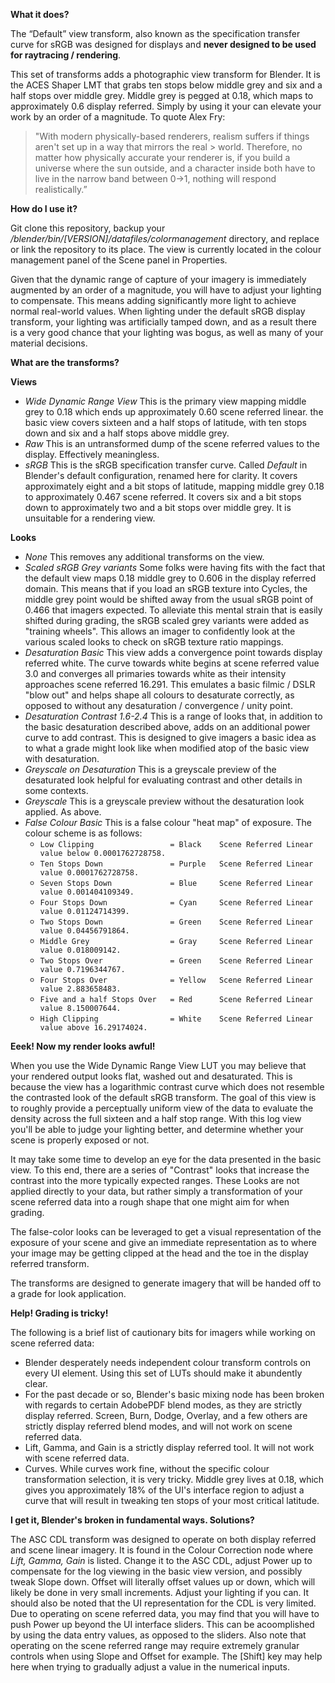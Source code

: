 **What it does?**

The “Default” view transform, also known as the specification transfer curve for sRGB was designed for displays and **never designed to be used for raytracing / rendering**.

This set of transforms adds a photographic view transform for Blender. It is the ACES Shaper LMT that grabs ten stops below middle grey
and six and a half stops over middle grey. Middle grey is pegged at 0.18, which maps to approximately 0.6
display referred. Simply by using it your can elevate your work by an order of a magnitude. To quote Alex Fry:

> "With modern physically-based renderers, realism suffers if things aren't set up in a way that mirrors the real > world. Therefore, no matter how physically accurate your renderer is, if you build a universe where the sun 
> outside, and a character inside both have to live in the narrow band between 0->1, nothing will respond
> realistically.”

**How do I use it?**

Git clone this repository, backup your */blender/bin/[VERSION]/datafiles/colormanagement* directory, and replace or link the repository to its place. The view is currently located in the colour management panel of the Scene panel in Properties.

Given that the dynamic range of capture of your imagery is immediately augmented by an order of a magnitude, you will have to adjust your lighting to compensate. This means adding significantly more light to achieve normal real-world values. When lighting under the default sRGB display transform, your lighting was artificially tamped down, and as a result there is a very good chance that your lighting was bogus, as well as many of your material decisions.

**What are the transforms?**

**Views**
 * *Wide Dynamic Range View* This is the primary view mapping middle grey to 0.18 which ends up approximately 0.60 scene referred linear.
 the basic view covers sixteen and a half stops of latitude, with ten stops down and six and a half stops above
 middle grey.
 * *Raw* This is an untransformed dump of the scene referred values to the display. Effectively meaningless.
 * *sRGB* This is the sRGB specification transfer curve. Called *Default* in Blender's default configuration,
 renamed here for clarity. It covers approximately eight and a bit stops of latitude, mapping middle grey 0.18 to
 approximately 0.467 scene referred. It covers six and a bit stops down to approximately two and a bit stops over
 middle grey. It is unsuitable for a rendering view.
 
**Looks**
 * *None* This removes any additional transforms on the view.
 * *Scaled sRGB Grey variants* Some folks were having fits with the fact that the default view maps 0.18 middle grey to 0.606 in the display referred domain. This means that if you load an sRGB texture into Cycles, the middle grey point would be shifted away from the usual sRGB point of 0.466 that imagers expected. To alleviate this mental strain that is easily shifted during grading, the sRGB scaled grey variants were added as "training wheels". This allows an imager to confidently look at the various scaled looks to check on sRGB texture ratio mappings.
 * *Desaturation Basic* This view adds a convergence point towards display referred white. The curve towards white begins at scene referred value 3.0 and converges all primaries towards white as their intensity approaches scene referred 16.291. This emulates a basic filmic / DSLR "blow out" and helps shape all colours to desaturate correctly, as opposed to without any desaturation / convergence / unity point.
 * *Desaturation Contrast 1.6-2.4* This is a range of looks that, in addition to the basic desaturation described above, adds on an additional power curve to add contrast. This is designed to give imagers a basic idea as to what a grade might look like when modified atop of the basic view with desaturation.
 * *Greyscale on Desaturation* This is a greyscale preview of the desaturated look helpful for evaluating contrast and other details in some contexts.
 * *Greyscale* This is a greyscale preview without the desaturation look applied. As above.
 * *False Colour Basic* This is a false colour "heat map" of exposure. The colour scheme is as follows:
   * ```Low Clipping                 = Black    Scene Referred Linear value below 0.0001762728758.```
   * ```Ten Stops Down               = Purple   Scene Referred Linear value 0.0001762728758.```
   * ```Seven Stops Down             = Blue     Scene Referred Linear value 0.001404109349.```
   * ```Four Stops Down              = Cyan     Scene Referred Linear value 0.01124714399.```
   * ```Two Stops Down               = Green    Scene Referred Linear value 0.04456791864.```
   * ```Middle Grey                  = Gray     Scene Referred Linear value 0.018009142.```
   * ```Two Stops Over               = Green    Scene Referred Linear value 0.7196344767.```
   * ```Four Stops Over              = Yellow   Scene Referred Linear value 2.883658483.```
   * ```Five and a half Stops Over   = Red      Scene Referred Linear value 8.150007644.```
   * ```High Clipping                = White    Scene Referred Linear value above 16.29174024.```

**Eeek! Now my render looks awful!**

When you use the Wide Dynamic Range View LUT you may believe that your rendered output looks flat, washed out and desaturated. This is because the view has a logarithmic contrast curve which does not resemble the contrasted look of the default sRGB transform. The goal of this view is to roughly provide a perceptually uniform view of the data to evaluate the density across the full sixteen and a half stop range. With this log view you'll be able to judge your lighting better, and determine whether your scene is properly exposed or not.

It may take some time to develop an eye for the data presented in the basic view. To this end, there are a series of "Contrast" looks that increase the contrast into the more typically expected ranges. These Looks are not applied directly to your data, but rather simply a transformation of your scene referred data into a rough shape that one might aim for when grading.

The false-color looks can be leveraged to get a visual representation of the exposure of your scene and give an immediate representation as to where your image may be getting clipped at the head and the toe in the display referred transform.

The transforms are designed to generate imagery that will be handed off to a grade for look application.

**Help! Grading is tricky!**

The following is a brief list of cautionary bits for imagers while working on scene referred data:
 * Blender desperately needs independent colour transform controls on every UI element. Using this set of LUTs should make it abundently clear.
 * For the past decade or so, Blender's basic mixing node has been broken with regards to certain AdobePDF blend modes, as they are strictly display referred. Screen, Burn, Dodge, Overlay, and a few others are strictly display referred blend modes, and will not work on scene referred data.
 * Lift, Gamma, and Gain is a strictly display referred tool. It will not work with scene referred data.
 * Curves. While curves work fine, without the specific colour transformation selection, it is very tricky. Middle
grey lives at 0.18, which gives you approximately 18% of the UI's interface region to adjust a curve that will
result in tweaking ten stops of your most critical latitude.

**I get it, Blender's broken in fundamental ways. Solutions?**

The ASC CDL transform was designed to operate on both display referred and scene linear imagery. It is found in
the Colour Correction node where *Lift, Gamma, Gain* is listed. Change it to the ASC CDL, adjust Power up to
compensate for the log viewing in the basic view version, and possibly tweak Slope down. Offset will literally
offset values up or down, which will likely be done in very small increments. Adjust your lighting if you can. It should also be noted that the UI representation for the CDL is very limited. Due to operating on scene referred data, you may find that you will have to push Power up beyond the UI interface sliders. This can be acoomplished by using the data entry values, as opposed to the sliders. Also note that operating on the scene referred range may require extremely granular controls when using Slope and Offset for example. The [Shift] key may help here when trying to gradually adjust a value in the numerical inputs.
